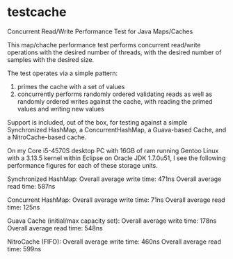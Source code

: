 testcache
=========

Concurrent Read/Write Performance Test for Java Maps/Caches

This map/chache performance test performs concurrent read/write operations with the desired number of threads, with the desired number of samples with the desired size.

The test operates via a simple pattern:
1) primes the cache with a set of values
2) concurrently performs randomly ordered validating reads as well as randomly ordered writes against the cache, with reading the primed values and writing new values

Support is included, out of the box, for testing against a simple Synchronized HashMap, a ConcurrentHashMap, a Guava-based Cache, and a NitroCache-based cache.

On my Core i5-4570S desktop PC with 16GB of ram running Gentoo Linux with a 3.13.5 kernel within Eclipse on Oracle JDK 1.7.0u51, I see the following performance figures for each of these storage units.

Synchronized HashMap:
Overall average write time: 471ns
Overall average read time: 587ns

Concurrent HashMap:
Overall average write time: 71ns
Overall average read time: 125ns

Guava Cache (initial/max capacity set):
Overall average write time: 178ns
Overall average read time: 548ns

NitroCache (FIFO):
Overall average write time: 460ns
Overall average read time: 599ns
